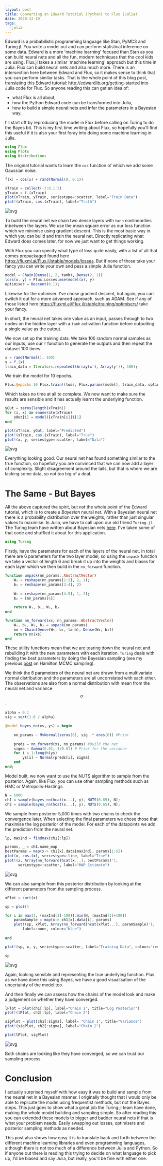 ```yaml
---
layout: post
title: Converting an Edward Tutorial (Python) to Flux (Julia)
date: 2020-12-19
tags:
  -julia 
---
```


Edward is a probabilistic programming language like Stan, PyMC3
 and Turing.jl. You write a model out and can perform statistical
 inference on some data. Edward is a more 'machine learning' focused than Stan as
 you can build neural nets and all the fun, modern techniques that the cool kids
 are using. Flux.jl takes a similar 'machine learning' approach but this
 time in Julia. Flux can build neural nets and also much
 more. There is an intersection here between Edward and Flux, so it
 makes sense to think that you can perform similar tasks. That is the whole point of this blog post, translating this
 Edward tutorial: <http://edwardlib.org/getting-started> into Julia code
 for Flux. So anyone reading this can get an idea of:
 
* what Flux is all about,
* how the Python Edward code can be transformed into Julia,
* how to build a simple neural nets and infer the parameters in a Bayesian way. 

I'll start off by reproducing the model in Flux before calling on
Turing to do the Bayes bit. This is my first time writing about Flux,
so hopefully you'll find this useful if it is also your first foray into doing some machine learning in Julia. 


```julia
using Flux
using Plots
using Distributions
```

The original tutorial wants to learn the `cos` function of which we add some Gaussian noise.


```julia
f(x) = cos(x) + rand(Normal(0, 0.1))

xTrain = collect(-3:0.1:3)
yTrain = f.(xTrain)
plot(xTrain, yTrain, seriestype=:scatter, label="Train Data")
plot!(xTrain, cos.(xTrain), label="Truth")
```

![svg](/assets/edwardflux/output_4_0.svg)

To build the neural net we chain two dense layers with `tanh` nonlinearities inbetween the layers. We use the mean square error as our loss function which we minimise using gradient descent. This is the most basic way in which you can build and train the neural net. Directly replicating what Edward does comes later, for now we just want to get things working. 

With Flux you can specify what type of loss quite easily, with a list
of all that comes prepackaged found here
<https://fluxml.ai/Flux.jl/stable/models/losses>. But if none of those
take your fancy you can write your own and pass a simple Julia
function. 

```julia
model = Chain(Dense(1, 2, tanh), Dense(2, 1))
loss(x, y) = Flux.Losses.mse(model(x), y)
optimiser = Descent(0.1);
```

Likewise for the optimiser. I've chose gradient descent, but again,
you can switch it out for a more advanced approach, such as ADAM. See
if any of those listed here
<https://fluxml.ai/Flux.jl/stable/training/optimisers/> take your
fancy. 

In short, the neural net takes one value as an input, passes through to two nodes on the hidden layer with a `tanh` activation function before outputting a single value as the output. 

We now set up the training data. We take 100 random normal samples as our inputs, use our `f` function to generate the outputs and then repeat the dataset 100 times. 


```julia
x = rand(Normal(), 100)
y = f.(x)
train_data = Iterators.repeated((Array(x'), Array(y')), 100);
```

We train the model for 10 epochs.

```julia
Flux.@epochs 10 Flux.train!(loss, Flux.params(model), train_data, optimiser)
```

Which takes no time at all to complete. We now want to make sure the
results are sensible and it has actually learnt the underlying
function. 

```julia
yOut = zeros(length(xTrain))
for (i, x) in enumerate(xTrain)
    yOut[i] = model([xTrain[i]])[1]
end

plot(xTrain, yOut, label="Predicted")
plot!(xTrain, cos.(xTrain), label="True")
plot!(x, y, seriestype=:scatter, label="Data")
```

![svg](/assets/edwardflux/output_11_0.svg)

Everything looking good. Our neural net has found something similar to the true function, so hopefully you are convinced that we can now add a layer of complexity. Slight disagreement around the tails, but that is where we are lacking some data, so not too big of a deal. 

# The Same - But Bayes

All the above captured the spirit, but not the whole point of the
Edward tutorial, which is to create a *Bayesian* neural net. With a Bayesian neural net there is a probability distribution over the weights, rather than just singular values to maximise. In Julia, we have to call upon our old friend `Turing.jl`. The Turing team have written about Bayesian nets [here](https://turing.ml/dev/tutorials/3-bayesnn/). I've taken some of that code and shuffled it about for this application. 

```julia
using Turing
```

Firstly, have the parameters for each of the layers of the neural net. In total there are 6 parameters for the two layer model, so using the `unpack` function we take a vector of length 6 and break it up into the weights and biases for each layer which we then build in the `nn_forward` function. 

```julia
function unpack(nn_params::AbstractVector)
    W₁ = reshape(nn_params[1:2], 2, 1);   
    b₁ = reshape(nn_params[3:4], 2)
    
    W₂ = reshape(nn_params[4:5], 1, 2); 
    b₂ = [nn_params[6]]
    
    return W₁, b₁, W₂, b₂
end

function nn_forward(xs, nn_params::AbstractVector)
    W₁, b₁, W₂, b₂ = unpack(nn_params)
    nn = Chain(Dense(W₁, b₁, tanh), Dense(W₂, b₂))
    return nn(xs)
end
```

These utility functions mean that we are tearing down the neural net and rebuilding it with the new parameters with each iteration. `Turing` deals with finding the best parameters by doing the Bayesian sampling (see my previous [post](https://dm13450.github.io/2020/11/03/BayesPointProcess.html) on Hamilton MCMC sampling).

We think the 6 parameters of the neural net are drawn from a multivariate normal distribution and the parameters are all uncorrelated with each other. The observations are also from a normal distribution with mean from the neural net and variance $$\sigma$$.

```julia
alpha = 0.1
sig = sqrt(1.0 / alpha)

@model bayes_nn(xs, ys) = begin
    
    nn_params ~ MvNormal(zeros(6), sig .* ones(6)) #Prior
    
    preds = nn_forward(xs, nn_params) #Build the net
    sigma ~ Gamma(0.01, 1/0.01) # Prior for the variance
    for i = 1:length(ys)
        ys[i] ~ Normal(preds[i], sigma)
    end
end;
```

Model built, we now want to use the NUTS algorithm to sample from the
posterior. Again, like Flux, you can use other sampling methods such as HMC
or Metropolis-Hastings. 

```julia
N = 5000
ch1 = sample(bayes_nn(hcat(x...), y), NUTS(0.65), N);
ch2 = sample(bayes_nn(hcat(x...), y), NUTS(0.65), N);
```

We sample from posterior 5,000 times with two chains to check the convergence later. When selecting the final parameters we chose those that maximise the log posterior of the model. For each of the datapoints we add the prediction from the neural net. 

```julia
lp, maxInd = findmax(ch1[:lp])

params, _ = ch1.name_map
bestParams = map(x-> ch1[x].data[maxInd], params[1:6])
plot(x, cos.(x), seriestype=:line, label="True")
plot!(x, Array(nn_forward(hcat(x...), bestParams)'), 
      seriestype=:scatter, label="MAP Estimate")
```

![svg](/assets/edwardflux/output_22_0.svg)

We can also sample from this posterior distribution by looking at the different parameters from the sampling process. 

```julia
xPlot = sort(x)

sp = plot()

for i in max(1, (maxInd[1]-100)):min(N, (maxInd[1]+100))
    paramSample = map(x-> ch1[x].data[i], params)
    plot!(sp, xPlot, Array(nn_forward(hcat(xPlot...), paramSample)'), 
        label=:none, colour="blue")
    
end

plot!(sp, x, y, seriestype=:scatter, label="Training Data", colour="red")

sp
```

![svg](/assets/edwardflux/output_24_0.svg)

Again, looking sensible and representing the true underlying
function. Plus as we have done this using Bayes, we have a good
visualisation of the uncertainty of the model too. 

And then finally we can assess how the chains of the model look and make a judgement on whether they have converged.

```julia
lPlot = plot(ch1[:lp], label="Chain 1", title="Log Posterior")
plot!(lPlot, ch2[:lp], label="Chain 2")

sigPlot = plot(ch1[:sigma], label= "Chain 1", title="Variance")
plot!(sigPlot, ch2[:sigma], label="Chain 2")

plot(lPlot, sigPlot)
```

![svg](/assets/edwardflux/output_26_0.svg)

Both chains are looking like they have converged, so we can trust our sampling process. 

# Conclusion

I actually surprised myself with how easy it was to build and sample
from the neural net in a Bayesian manner. I originally thought that I
would only be able to replicate the model using frequentist methods,
but not the Bayes steps. This just goes to show what a great job the Turing.jl team have done, making the whole model building and sampling simple. 
So after reading this you can extended these models to bigger
and badder neural nets if that is what your problem needs. Easily swapping out
losses, optimisers and posterior sampling methods as needed.

This post also shows how easy it is to translate back and forth
between the different machine learning libraries and even programming
languages, although there is not too much of a difference between
Julia and Python. So if anyone out there is reading this trying to
decide on what language to pick up, I'd be biased and say Julia, but
really, you'll be fine with either one. 
